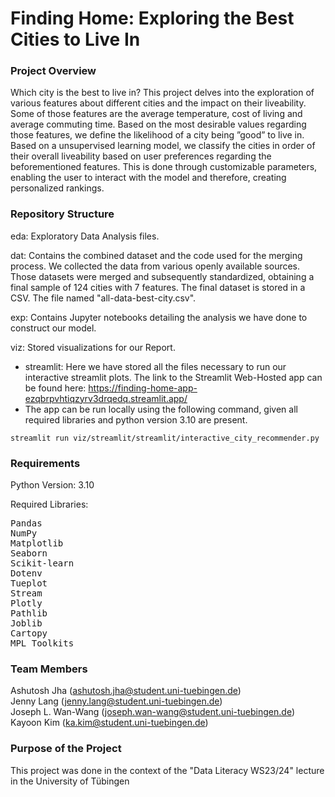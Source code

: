 # Finding Home: Exploring the Best Cities to Live In    
### Project Overview
Which city is the best to live in? This project delves into the exploration of various features about different cities and the impact on their liveability. Some of those features are the average temperature, cost of living and average commuting time. Based on the most desirable values regarding those features, we define the likelihood of a city being ”good” to live in. Based on a unsupervised learning model, we classify the cities in order of their overall liveability based on user preferences regarding the beforementioned features. This is done through customizable parameters, enabling the user to interact with the model and therefore, creating personalized rankings.

### Repository Structure

eda: Exploratory Data Analysis files.

dat: Contains the combined dataset and the code used for the merging process. We collected the data from various openly available sources. Those datasets were merged and subsequently standardized, obtaining a final sample of 124 cities with 7 features. The final dataset is stored in a CSV. The file named "all-data-best-city.csv".

exp: Contains Jupyter notebooks detailing the analysis we have done to construct our model. 

viz: Stored visualizations for our Report.   
- streamlit: Here we have stored all the files necessary to run our interactive streamlit plots. The link to the Streamlit Web-Hosted app can be found here: https://finding-home-app-ezqbrpvhtiqzyrv3drqedq.streamlit.app/
- The app can be run locally using the following command, given all required libraries and python version 3.10 are present.
```
streamlit run viz/streamlit/streamlit/interactive_city_recommender.py
```

### Requirements
Python Version: 3.10

Required Libraries:

<pre>
Pandas
NumPy
Matplotlib
Seaborn
Scikit-learn
Dotenv
Tueplot
Stream
Plotly
Pathlib
Joblib
Cartopy
MPL_Toolkits
</pre>

### Team Members 
Ashutosh Jha (ashutosh.jha@student.uni-tuebingen.de)    
Jenny Lang (jenny.lang@student.uni-tuebingen.de)  
Joseph L. Wan-Wang (joseph.wan-wang@student.uni-tuebingen.de)   
Kayoon Kim (ka.kim@student.uni-tuebingen.de)   

### Purpose of the Project
This project was done in the context of the "Data Literacy WS23/24" lecture in the University of Tübingen

